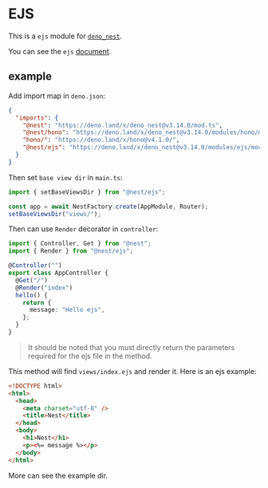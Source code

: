 # EJS

This is a `ejs` module for [`deno_nest`](https://deno.land/x/deno_nest).

You can see the `ejs` [document](https://github.com/mde/ejs).

## example

Add import map in `deno.json`:

```json
{
  "imports": {
    "@nest": "https://deno.land/x/deno_nest@v3.14.0/mod.ts",
    "@nest/hono": "https://deno.land/x/deno_nest@v3.14.0/modules/hono/mod.ts",
    "hono/": "https://deno.land/x/hono@v4.1.0/",
    "@nest/ejs": "https://deno.land/x/deno_nest@v3.14.0/modules/ejs/mod.ts"
  }
}
```

Then set `base view dir` in `main.ts`:

```typescript
import { setBaseViewsDir } from "@nest/ejs";

const app = await NestFactory.create(AppModule, Router);
setBaseViewsDir("views/");
```

Then can use `Render` decorator in `controller`:

```ts
import { Controller, Get } from "@nest";
import { Render } from "@nest/ejs";

@Controller("")
export class AppController {
  @Get("/")
  @Render("index")
  hello() {
    return {
      message: "Hello ejs",
    };
  }
}
```

> It should be noted that you must directly return the parameters required for
> the ejs file in the method.

This method will find `views/index.ejs` and render it. Here is an ejs example:

```html
<!DOCTYPE html>
<html>
  <head>
    <meta charset="utf-8" />
    <title>Nest</title>
  </head>
  <body>
    <h1>Nest</h1>
    <p><%= message %></p>
  </body>
</html>
```

More can see the example dir.
